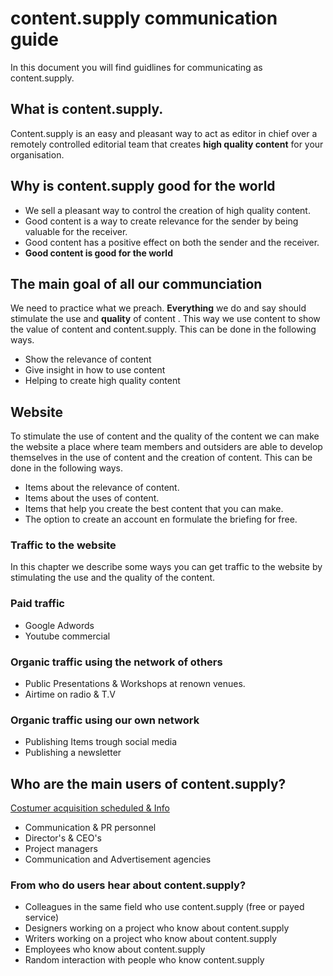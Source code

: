 # content.supply communication guide

In this document you will find guidlines for communicating as content.supply.

## What is content.supply.

Content.supply is an easy and pleasant way to act as editor in chief over a remotely controlled editorial team that creates **high quality content** for your organisation.

## Why is content.supply good for the world

* We sell a pleasant way to control the creation of high quality content.
* Good content is a way to create relevance for the sender by being valuable for the receiver.
* Good content has a positive effect on both the sender and the receiver.
* **Good content is good for the world**

## The main goal of all our communciation

We need to practice what we preach.
**Everything** we do and say should stimulate the use and **quality** of content . This way we use content  to show the value of content  and content.supply. This can be done in the following ways.

* Show the relevance of content
* Give insight in how to use content
* Helping to create high quality content


## Website

To stimulate the use of content  and the quality of the content we can make the website a place where team members and outsiders are able to develop themselves in the use of content and the creation of content. This can be done in the following ways.

* Items about the relevance of content.
* Items about the uses of content.
* Items that help you create the best content that you can make.
* The option to create an account en formulate the briefing for free.

### Traffic to the website

In this chapter we describe some ways you can get traffic to the website  by stimulating the use and the quality of the content.

### Paid traffic

* Google Adwords
* Youtube commercial

### Organic traffic using the network of others

* Public Presentations & Workshops at renown venues.
* Airtime on radio & T.V

### Organic traffic using our own network

* Publishing Items trough social media
* Publishing a newsletter

## Who are the main users of content.supply?

[Costumer acquisition scheduled & Info](https://docs.google.com/spreadsheets/d/1PnkjyH_CFJ3hbuxxjL-z_XvH9KKbVGUSNg8b1kF75qI/edit?usp=sharing)
* Communication & PR personnel
* Director's & CEO's
* Project managers
* Communication and Advertisement agencies


### From who do users hear about content.supply?

* Colleagues in the same field who use content.supply (free or payed service)
* Designers working on a project who know about content.supply
* Writers working on a project who know about content.supply
* Employees who know about content.supply
* Random interaction with people who know content.supply
